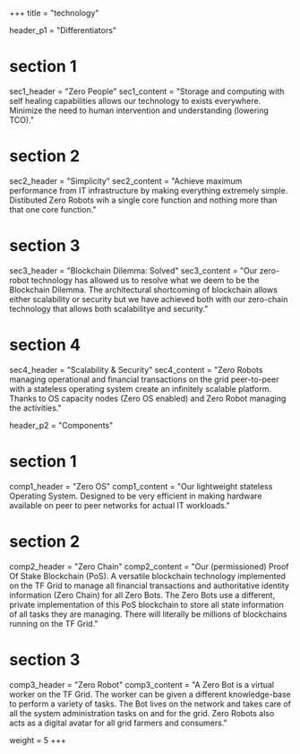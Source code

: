 +++
title = "technology"

header_p1 = "Differentiators"

# section 1
sec1_header = "Zero People"
sec1_content = "Storage and computing with self healing capabilities allows our technology to exists everywhere. Minimize the need to human intervention and understanding (lowering TCO)."

# section 2
sec2_header = "Simplicity"
sec2_content = "Achieve maximum performance from IT infrastructure by making everything extremely simple. Distibuted Zero Robots wih a single core function and nothing more than that one core function."

# section 3
sec3_header = "Blockchain Dilemma: Solved"
sec3_content = "Our zero-robot technology has allowed us to resolve what we deem to be the Blockchain Dilemma. The architectural shortcoming of blockchain allows either scalability or security but we have achieved both with our zero-chain technology that allows both scalabilitye and security."

# section 4
sec4_header = "Scalability & Security"
sec4_content = "Zero Robots managing operational and financial transactions on the grid peer-to-peer with a stateless operating system create an infinitely scalable platform. Thanks to OS capacity nodes (Zero OS enabled) and Zero Robot managing the activities."


header_p2 = "Components"

# section 1
comp1_header = "Zero OS"
comp1_content = "Our lightweight stateless Operating System. Designed to be very efficient in making hardware available on  peer to peer networks for actual IT workloads."

# section 2
comp2_header = "Zero Chain"
comp2_content = "Our (permissioned) Proof Of Stake Blockchain (PoS). A versatile blockchain technology implemented on the TF Grid to manage all financial transactions and authoritative identity information (Zero Chain) for all Zero Bots. The Zero Bots use a different, private implementation of this PoS blockchain to store all state information of all tasks they are  managing. There will literally be millions of blockchains running on the TF Grid."

# section 3
comp3_header = "Zero Robot"
comp3_content = "A Zero Bot is a virtual worker on the TF Grid. The worker can be given a different knowledge-base to perform a variety of tasks. The Bot lives on the network and takes care of all the system administration tasks on and for the grid. Zero Robots also acts as a digital avatar for all grid farmers and consumers."

weight = 5
+++
